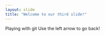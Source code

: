 ```yaml
---
layout: slide
title: "Welcome to our third slide!"
---
```


Playing with git
Use the left arrow to go back!
